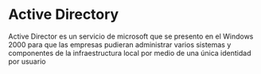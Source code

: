 # Active Directory

Active Director es un servicio de microsoft que se presento en el Windows 2000 para que las empresas pudieran administrar varios sistemas y componentes de la infraestructura local por medio de una única identidad por usuario